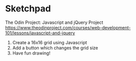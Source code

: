 # Sketchpad
The Odin Project: Javascript and jQuery Project
https://www.theodinproject.com/courses/web-development-101/lessons/javascript-and-jquery


1) Create a 16x16 grid using Javascript
2) Add a button which changes the grid size
3) Have fun drawing!
